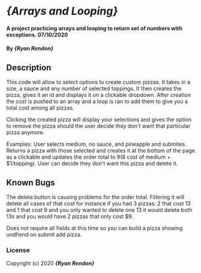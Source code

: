 # _{Arrays and Looping}_

#### A project practicing arrays and looping to return set of numbers with exceptions. 07/10/2020

#### By _**{Ryan Rendon}**_

## Description

This code will allow to select options to create custom pizzas. It takes in a size, a sauce and any number of selected toppings. It then creates the pizza, gives it an id and displays it on a clickable dropdown. After creation the cost is pushed to an array and a loop is ran to add them to give you a total cost among all pizzas. 

Clicking the created pizza will display your selections and gives the option to remove the pizza should the user decide they don't want that particular pizza anymore.

Examples: 
User selects medium, no sauce, and pineapple and submites. Returns a pizza with those selected and creates it at the bottom of the page as a clickable and updates the order total to $9($8 cost of medium + $1/topping). User can decide they don't want this pizza and delete it. 

## Known Bugs

The delete button is causing problems for the order total. Filtering it will delete all cases of that cost for instance if you had 3 pizzas: 2 that cost 13 and 1 that cost 9 and you only wanted to delete one 13 it would delete both 13s and you would have 2 pizzas that only cost $9. 

Does not require all fields at this time so you can build a pizza showing undfiend on submit add pizza.

### License
Copyright (c) 2020 **_{Ryan Rendon}_**